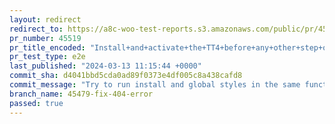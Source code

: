 ```yaml
---
layout: redirect
redirect_to: https://a8c-woo-test-reports.s3.amazonaws.com/public/pr/45519/e2e/index.html
pr_number: 45519
pr_title_encoded: "Install+and+activate+the+TT4+before+any+other+step+on+the+loader"
pr_test_type: e2e
last_published: "2024-03-13 11:15:44 +0000"
commit_sha: d4041bbd5cda0ad89f0373e4df005c8a438cafd8
commit_message: "Try to run install and global styles in the same function"
branch_name: 45479-fix-404-error
passed: true
---
```


